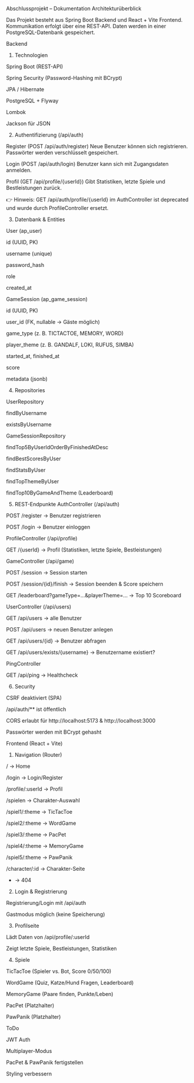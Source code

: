 Abschlussprojekt – Dokumentation
Architekturüberblick

Das Projekt besteht aus Spring Boot Backend und React + Vite Frontend.
Kommunikation erfolgt über eine REST-API. Daten werden in einer PostgreSQL-Datenbank gespeichert.

Backend
1. Technologien

Spring Boot (REST-API)

Spring Security (Password-Hashing mit BCrypt)

JPA / Hibernate

PostgreSQL + Flyway

Lombok

Jackson für JSON

2. Authentifizierung (/api/auth)

Register (POST /api/auth/register)
Neue Benutzer können sich registrieren. Passwörter werden verschlüsselt gespeichert.

Login (POST /api/auth/login)
Benutzer kann sich mit Zugangsdaten anmelden.

Profil (GET /api/profile/{userId})
Gibt Statistiken, letzte Spiele und Bestleistungen zurück.

👉 Hinweis: GET /api/auth/profile/{userId} im AuthController ist deprecated und wurde durch ProfileController ersetzt.

3. Datenbank & Entities

User (ap_user)

id (UUID, PK)

username (unique)

password_hash

role

created_at

GameSession (ap_game_session)

id (UUID, PK)

user_id (FK, nullable → Gäste möglich)

game_type (z. B. TICTACTOE, MEMORY, WORD)

player_theme (z. B. GANDALF, LOKI, RUFUS, SIMBA)

started_at, finished_at

score

metadata (jsonb)

4. Repositories

UserRepository

findByUsername

existsByUsername

GameSessionRepository

findTop5ByUserIdOrderByFinishedAtDesc

findBestScoresByUser

findStatsByUser

findTopThemeByUser

findTop10ByGameAndTheme (Leaderboard)

5. REST-Endpunkte
   AuthController (/api/auth)

POST /register → Benutzer registrieren

POST /login → Benutzer einloggen

ProfileController (/api/profile)

GET /{userId} → Profil (Statistiken, letzte Spiele, Bestleistungen)

GameController (/api/game)

POST /session → Session starten

POST /session/{id}/finish → Session beenden & Score speichern

GET /leaderboard?gameType=...&playerTheme=... → Top 10 Scoreboard

UserController (/api/users)

GET /api/users → alle Benutzer

POST /api/users → neuen Benutzer anlegen

GET /api/users/{id} → Benutzer abfragen

GET /api/users/exists/{username} → Benutzername existiert?

PingController

GET /api/ping → Healthcheck

6. Security

CSRF deaktiviert (SPA)

/api/auth/** ist öffentlich

CORS erlaubt für http://localhost:5173 & http://localhost:3000

Passwörter werden mit BCrypt gehasht

Frontend (React + Vite)
1. Navigation (Router)

/ → Home

/login → Login/Register

/profile/:userId → Profil

/spielen → Charakter-Auswahl

/spiel1/:theme → TicTacToe

/spiel2/:theme → WordGame

/spiel3/:theme → PacPet

/spiel4/:theme → MemoryGame

/spiel5/:theme → PawPanik

/character/:id → Charakter-Seite

* → 404

2. Login & Registrierung

Registrierung/Login mit /api/auth

Gastmodus möglich (keine Speicherung)

3. Profilseite

Lädt Daten von /api/profile/:userId

Zeigt letzte Spiele, Bestleistungen, Statistiken

4. Spiele

TicTacToe (Spieler vs. Bot, Score 0/50/100)

WordGame (Quiz, Katze/Hund Fragen, Leaderboard)

MemoryGame (Paare finden, Punkte/Leben)

PacPet (Platzhalter)

PawPanik (Platzhalter)

ToDo

JWT Auth

Multiplayer-Modus

PacPet & PawPanik fertigstellen

Styling verbessern